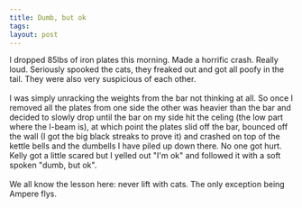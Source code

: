 ```yaml
---
title: Dumb, but ok
tags: 
layout: post
---
```

I dropped 85lbs of iron plates this morning.  Made a horrific crash.  Really loud.  Seriously spooked the cats, they freaked out and got all poofy in the tail.  They were also very suspicious of each other.  <br /><br />I was simply unracking the weights from the bar not thinking at all.  So once I removed all the plates from one side the other was heavier than the bar and decided to slowly drop until the bar on my side hit the celing (the low part where the I-beam is), at which point the plates slid off the bar, bounced off the wall (I got the big black streaks to prove it) and crashed on top of the kettle bells and the dumbells I have piled up down there.  No one got hurt.  Kelly got a little scared but I yelled out "I'm ok"  and followed it with a soft spoken "dumb, but ok".<br /><br />We all know the lesson here: never lift with cats.  The only exception being Ampere flys.
